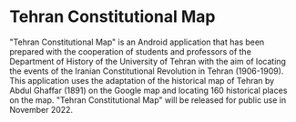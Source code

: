 # Tehran Constitutional Map
"Tehran Constitutional Map" is an Android application that has been prepared with the cooperation of students and professors of the Department of History of the University of Tehran with the aim of locating the events of the Iranian Constitutional Revolution in Tehran (1906-1909). This application uses the adaptation of the historical map of Tehran by Abdul Ghaffar (1891) on the Google map and locating 160 historical places on the map. "Tehran Constitutional Map" will be released for public use in November 2022.
